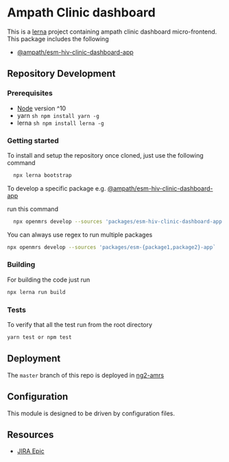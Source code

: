 # Ampath Clinic dashboard

This is a [lerna](https://lerna.js.org) project containing ampath clinic dashboard micro-frontend.
This package includes the following

  - [@ampath/esm-hiv-clinic-dashboard-app](packages/esm-hiv-clinic-dashboard-app)

## Repository Development

### Prerequisites

- [Node](https://nodejs.org/downloads) version ^10
- yarn ```sh npm install yarn -g ```
- lerna  ```sh npm install lerna -g ```

### Getting started


To install and setup the repository once cloned, just use the following command

```sh
  npx lerna bootstrap
```

To develop a specific package e.g. [@ampath/esm-hiv-clinic-dashboard-app](packages/esm-hiv-clinic-dashboard-app)

run this command

```sh
  npx openmrs develop --sources 'packages/esm-hiv-clinic-dashboard-app'
```

You can always use regex to run multiple packages 

```sh
npx openmrs develop --sources 'packages/esm-{package1,package2}-app`
```

### Building

For building the code just run

```sh 
npx lerna run build
```

### Tests

To verify that all the test run from the root directory

```sh
yarn test or npm test
```

## Deployment

The `master` branch of this repo is deployed in [ng2-amrs](https://github.com/AMPATH/ng2-amrs)

## Configuration

This module is designed to be driven by configuration files.

## Resources

- [JIRA Epic](https://jira.ampath.or.ke/)
